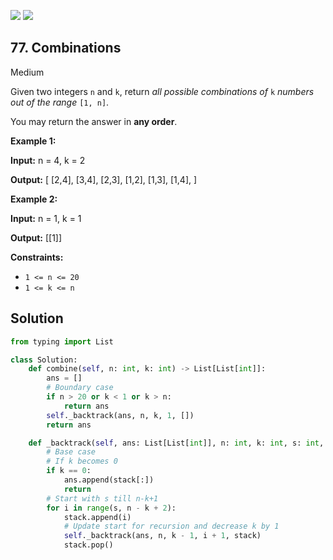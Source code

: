 [![](https://img.shields.io/github/stars/LeetCode-Top-Interview-150/LeetCode-Top-Interview-150?label=Stars&style=flat-square)](https://github.com/LeetCode-Top-Interview-150/LeetCode-Top-Interview-150)
[![](https://img.shields.io/github/forks/LeetCode-Top-Interview-150/LeetCode-Top-Interview-150?label=Fork%20me%20on%20GitHub%20&style=flat-square)](https://github.com/LeetCode-Top-Interview-150/LeetCode-Top-Interview-150/fork)

## 77\. Combinations

Medium

Given two integers `n` and `k`, return _all possible combinations of_ `k` _numbers out of the range_ `[1, n]`.

You may return the answer in **any order**.

**Example 1:**

**Input:** n = 4, k = 2

**Output:** [ [2,4], [3,4], [2,3], [1,2], [1,3], [1,4], ] 

**Example 2:**

**Input:** n = 1, k = 1

**Output:** [[1]] 

**Constraints:**

*   `1 <= n <= 20`
*   `1 <= k <= n`

## Solution

```python
from typing import List

class Solution:
    def combine(self, n: int, k: int) -> List[List[int]]:
        ans = []
        # Boundary case
        if n > 20 or k < 1 or k > n:
            return ans
        self._backtrack(ans, n, k, 1, [])
        return ans

    def _backtrack(self, ans: List[List[int]], n: int, k: int, s: int, stack: List[int]):
        # Base case
        # If k becomes 0
        if k == 0:
            ans.append(stack[:])
            return
        # Start with s till n-k+1
        for i in range(s, n - k + 2):
            stack.append(i)
            # Update start for recursion and decrease k by 1
            self._backtrack(ans, n, k - 1, i + 1, stack)
            stack.pop()
```